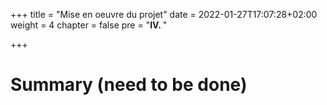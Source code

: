 +++
title = "Mise en oeuvre du projet"
date = 2022-01-27T17:07:28+02:00
weight = 4
chapter = false
pre = "<b>IV. </b>"

+++

# Summary (need to be done)